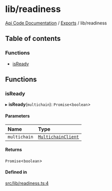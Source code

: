 # lib/readiness
 
[Api Code Documentation](../README.md) / [Exports](../modules.md) / lib/readiness

## Table of contents

### Functions

- [isReady](lib_readiness.md#isready)

## Functions

### isReady

▸ **isReady**(`multichain`): `Promise`<`boolean`\>

#### Parameters

| Name | Type |
| :------ | :------ |
| `multichain` | [`MultichainClient`](../interfaces/service_Client_h.MultichainClient.md) |

#### Returns

`Promise`<`boolean`\>

#### Defined in

[src/lib/readiness.ts:4](https://github.com/openkfw/TruBudget/blob/95e6f8a/api/src/lib/readiness.ts#L4)
